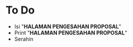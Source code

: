 # To Do
- Isi "**HALAMAN PENGESAHAN PROPOSAL**"
- Print "**HALAMAN PENGESAHAN PROPOSAL**"
- Serahin 